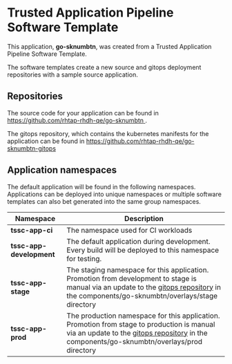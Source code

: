 # Trusted Application Pipeline Software Template

This application, **go-sknumbtn**, was created from a Trusted Application Pipeline Software Template.

The software templates create a new source and gitops deployment repositories with a sample source application. 

## Repositories

The source code for your application can be found in [https://github.com/rhtap-rhdh-qe/go-sknumbtn ](https://github.com/rhtap-rhdh-qe/go-sknumbtn ).
 
The gitops repository, which contains the kubernetes manifests for the application can be found in 
[https://github.com/rhtap-rhdh-qe/go-sknumbtn-gitops ](https://github.com/rhtap-rhdh-qe/go-sknumbtn-gitops ) 

## Application namespaces 

The default application will be found in the following namespaces. Applications can be deployed into unique namespaces or multiple software templates can also bet generated into the same group namespaces.  

|  Namespace   |  Description   |  
| -------- | -------- |
| **tssc-app-ci** | The namespace used for CI workloads |
| **tssc-app-development** | The default application during development. Every build will be deployed to this namespace for testing. |
| **tssc-app-stage** | The staging namespace for this application. Promotion from development to stage is manual via an update to the [gitops repository](https://github.com/rhtap-rhdh-qe/go-sknumbtn-gitops ) in the components/go-sknumbtn/overlays/stage directory |
| **tssc-app-prod** | The production namespace for this application. Promotion from stage to production is manual via an update to the [gitops repository](https://github.com/rhtap-rhdh-qe/go-sknumbtn-gitops ) in the components/go-sknumbtn/overlays/prod directory |
